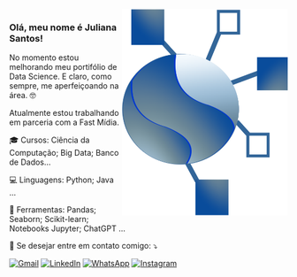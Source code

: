 <img src="https://github.com/JulianaSantosOliveira/JulianaSantosOliveira/blob/main/minha_logo.png" alt="minha logo" min-width="300px" max-width="300px" width="300px" align="right">

### Olá, meu nome é Juliana Santos!

<p align="left"> 
  No momento estou melhorando meu portifólio de Data Science. E claro, como sempre, me aperfeiçoando na área. 🤓
</p>

<p>Atualmente estou trabalhando em parceria com a Fast Mídia. <br/>

<p align="left">
  🎓 Cursos: Ciência da Computação; Big Data; Banco de Dados...
</p>

<p align="left">
  💻 Linguagens: Python; Java ...
</p>

<p align="left">
  💼 Ferramentas: Pandas; Seaborn; Scikit-learn; Notebooks Jupyter; ChatGPT ...
</p>

<p align="left">
  💌 Se desejar entre em contato comigo: ⤵️
</p>

<p align="left">
  <a href="mailto:juliana.snto.oliveira@gmail.com" target="_blank" rel="noreferrer noopener" title="Gmail">
  <img src="https://img.shields.io/badge/-Gmail-FF0000?style=flat-square&labelColor=FF0000&logo=gmail&logoColor=white&link=mailto:juliana.snto.oliveira@gmail.com" alt="Gmail"/></a>
  <a href="https://www.linkedin.com/in/juliana-santos-4a967873" target="_blank" rel="noreferrer noopener" title="LinkedIn">
  <img src="https://img.shields.io/badge/-Linkedin-0e76a8?style=flat-square&logo=Linkedin&logoColor=white&link=www.linkedin.com/in/juliana-santos-4a967873" alt="LinkedIn"/></a>
  <a href="https://wa.me/5544988314633" target="_blank" rel="noreferrer noopener" title="WhatsApp">
  <img src="https://img.shields.io/badge/-WhatsApp-25d366?style=flat-square&labelColor=25d366&logo=whatsapp&logoColor=white&link=https://wa.me/5544988314633" alt="WhatsApp"/></a>
  <a href="https://www.instagram.com/datapearl?igsh=MTV5NG10Z3ozdHh1dw" target="_blank" rel="noreferrer noopener" title="Instagram" >
  <img src="https://img.shields.io/badge/-Instagram-DF0174?style=flat-square&labelColor=DF0174&logo=instagram&logoColor=white&link=https://www.instagram.com/datapearl?igsh=MTV5NG10Z3ozdHh1dw" alt="Instagram"/></a>
</p>

